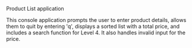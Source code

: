 Product List application

This console application prompts the user to enter product details, allows them to quit by entering 'q', displays a sorted list with a total price, and includes a search function for Level 4. It also handles invalid input for the price.
